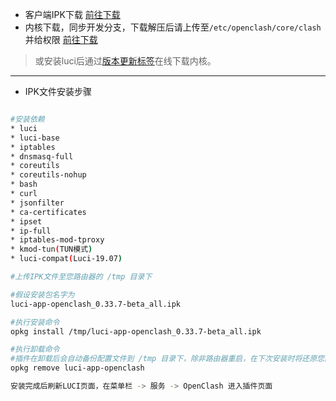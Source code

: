 * 客户端IPK下载
[前往下载](https://github.com/vernesong/OpenClash/releases)
* 内核下载，同步开发分支，下载解压后请上传至`/etc/openclash/core/clash`并给权限
[前往下载](https://github.com/vernesong/OpenClash/releases/tag/Clash)
> 或安装luci后通过[版本更新标签](https://github.com/vernesong/OpenClash/wiki/%E7%89%88%E6%9C%AC%E6%9B%B4%E6%96%B0)在线下载内核。
***

* IPK文件安装步骤
```bash

#安装依赖
* luci
* luci-base
* iptables
* dnsmasq-full
* coreutils
* coreutils-nohup
* bash
* curl
* jsonfilter
* ca-certificates
* ipset
* ip-full
* iptables-mod-tproxy
* kmod-tun(TUN模式)
* luci-compat(Luci-19.07)

#上传IPK文件至您路由器的 /tmp 目录下

#假设安装包名字为
luci-app-openclash_0.33.7-beta_all.ipk

#执行安装命令
opkg install /tmp/luci-app-openclash_0.33.7-beta_all.ipk

#执行卸载命令
#插件在卸载后会自动备份配置文件到 /tmp 目录下，除非路由器重启，在下次安装时将还原您的配置文件
opkg remove luci-app-openclash

安装完成后刷新LUCI页面，在菜单栏 -> 服务 -> OpenClash 进入插件页面
```